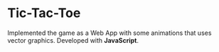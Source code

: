 # Tic-Tac-Toe
Implemented the game as a Web App with some animations that uses vector graphics. Developed with **JavaScript**.
